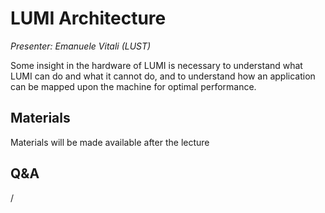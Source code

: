 # LUMI Architecture

*Presenter: Emanuele Vitali (LUST)*

Some insight in the hardware of LUMI is necessary to understand what
LUMI can do and what it cannot do, and to understand how an application can
be mapped upon the machine for optimal performance.


## Materials

Materials will be made available after the lecture

<!--
<video src="https://462000265.lumidata.eu/2day-20250602/recordings/101-Architecture.mp4" controls="controls"></video>
-->

<!--
-   A video recording will follow.
-->

<!--
-   [Slides](https://462000265.lumidata.eu/2day-20250602/files/LUMI-2day-20250602-101-Architecture.pdf)

-   [Course notes](101-Architecture.md) (based on an older version of this presentation)

Archived materials on LUMI:

-   Slides: `/appl/local/training/2day-20250602/files/LUMI-2day-20250602-101-Architecture.pdf`

-   Recording: `/appl/local/training/2day-20250602/recordings/101-Architecture.mp4`
-->


## Q&A

/
